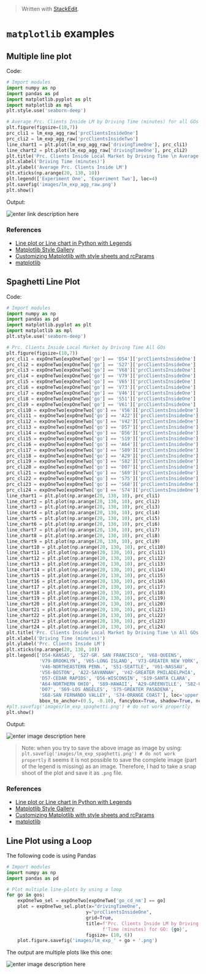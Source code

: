 


> Written with [StackEdit](https://stackedit.io/).

# `matplotlib` examples

## Multiple line plot
Code:
```python
# Import modules
import numpy as np
import pandas as pd
import matplotlib.pyplot as plt
import matplotlib as mpl
plt.style.use('seaborn-deep')

# Average Prc. Clients Inside LM by Driving Time (minutes) for all GOs
plt.figure(figsize=(10,7))
prc_cli1 = lm_exp_agg_raw['prcClientsInsideOne']
prc_cli2 = lm_exp_agg_raw['prcClientsInsideTwo']
line_chart1 = plt.plot(lm_exp_agg_raw['drivingTimeOne'], prc_cli1)
line_chart2 = plt.plot(lm_exp_agg_raw['drivingTimeOne'], prc_cli2)
plt.title('Prc. Clients Inside Local Market by Driving Time \n Average for all GOs')
plt.xlabel('Driving Time (minutes)')
plt.ylabel('Average Prc. Clients Inside LM')
plt.xticks(np.arange(20, 130, 10))
plt.legend(['Experiment One', 'Experiment Two'], loc=4)
plt.savefig('images/lm_exp_agg_raw.png')
plt.show()
```
Output:

![enter link description here](https://raw.githubusercontent.com/markeyser/Data-Science-Cookbook/master/imgs/lm_exp_agg_raw.png?_sm_au_=iVVqVkTbq0kFjjHNjfc06K6ttCjRt)
### References

- [Line plot or Line chart in Python with Legends](http://www.datasciencemadesimple.com/line-plot-line-chart-in-python-legends/)
- [Matplotlib Style Gallery](https://tonysyu.github.io/raw_content/matplotlib-style-gallery/gallery.html)
-  [Customizing Matplotlib with style sheets and rcParams](https://matplotlib.org/tutorials/introductory/customizing.html)
- [matplotlib](https://matplotlib.org/index.html)

## Spaghetti Line Plot
Code:
```python
# Import modules
import numpy as np
import pandas as pd
import matplotlib.pyplot as plt
import matplotlib as mpl
plt.style.use('seaborn-deep')

# Prc. Clients Inside Local Market by Driving Time All GOs
plt.figure(figsize=(10,7))
prc_cli1 = expOneTwo[expOneTwo['go'] == 'D54']['prcClientsInsideOne']
prc_cli2 = expOneTwo[expOneTwo['go'] == 'S27']['prcClientsInsideOne']
prc_cli3 = expOneTwo[expOneTwo['go'] == 'V68']['prcClientsInsideOne']
prc_cli4 = expOneTwo[expOneTwo['go'] == 'V79']['prcClientsInsideOne']
prc_cli5 = expOneTwo[expOneTwo['go'] == 'V65']['prcClientsInsideOne']
prc_cli6 = expOneTwo[expOneTwo['go'] == 'V73']['prcClientsInsideOne']
prc_cli7 = expOneTwo[expOneTwo['go'] == 'V46']['prcClientsInsideOne']
prc_cli8 = expOneTwo[expOneTwo['go'] == 'S51']['prcClientsInsideOne']
prc_cli9 = expOneTwo[expOneTwo['go'] == 'V61']['prcClientsInsideOne']
prc_cli10 = expOneTwo[expOneTwo['go'] == 'V56']['prcClientsInsideOne']
prc_cli11 = expOneTwo[expOneTwo['go'] == 'A22']['prcClientsInsideOne']
prc_cli12 = expOneTwo[expOneTwo['go'] == 'V42']['prcClientsInsideOne']
prc_cli13 = expOneTwo[expOneTwo['go'] == 'D57']['prcClientsInsideOne']
prc_cli14 = expOneTwo[expOneTwo['go'] == 'D56']['prcClientsInsideOne']
prc_cli15 = expOneTwo[expOneTwo['go'] == 'S19']['prcClientsInsideOne']
prc_cli16 = expOneTwo[expOneTwo['go'] == 'A64']['prcClientsInsideOne']
prc_cli17 = expOneTwo[expOneTwo['go'] == 'S89']['prcClientsInsideOne']
prc_cli18 = expOneTwo[expOneTwo['go'] == 'A29']['prcClientsInsideOne']
prc_cli19 = expOneTwo[expOneTwo['go'] == 'S82']['prcClientsInsideOne']
prc_cli20 = expOneTwo[expOneTwo['go'] == 'D07']['prcClientsInsideOne']
prc_cli21 = expOneTwo[expOneTwo['go'] == 'S69']['prcClientsInsideOne']
prc_cli22 = expOneTwo[expOneTwo['go'] == 'S75']['prcClientsInsideOne']
prc_cli23 = expOneTwo[expOneTwo['go'] == 'S68']['prcClientsInsideOne']
prc_cli24 = expOneTwo[expOneTwo['go'] == 'S74']['prcClientsInsideOne']
line_chart1 = plt.plot(np.arange(20, 130, 10), prc_cli1)
line_chart2 = plt.plot(np.arange(20, 130, 10), prc_cli2)
line_chart3 = plt.plot(np.arange(20, 130, 10), prc_cli3)
line_chart4 = plt.plot(np.arange(20, 130, 10), prc_cli4)
line_chart5 = plt.plot(np.arange(20, 130, 10), prc_cli5)
line_chart6 = plt.plot(np.arange(20, 130, 10), prc_cli6)
line_chart7 = plt.plot(np.arange(20, 130, 10), prc_cli7)
line_chart8 = plt.plot(np.arange(20, 130, 10), prc_cli8)
line_chart9 = plt.plot(np.arange(20, 130, 10), prc_cli9)
line_chart10 = plt.plot(np.arange(20, 130, 10), prc_cli10)
line_chart11 = plt.plot(np.arange(20, 130, 10), prc_cli11)
line_chart12 = plt.plot(np.arange(20, 130, 10), prc_cli12)
line_chart13 = plt.plot(np.arange(20, 130, 10), prc_cli13)
line_chart14 = plt.plot(np.arange(20, 130, 10), prc_cli14)
line_chart15 = plt.plot(np.arange(20, 130, 10), prc_cli15)
line_chart16 = plt.plot(np.arange(20, 130, 10), prc_cli16)
line_chart17 = plt.plot(np.arange(20, 130, 10), prc_cli17)
line_chart18 = plt.plot(np.arange(20, 130, 10), prc_cli18)
line_chart19 = plt.plot(np.arange(20, 130, 10), prc_cli19)
line_chart20 = plt.plot(np.arange(20, 130, 10), prc_cli20)
line_chart21 = plt.plot(np.arange(20, 130, 10), prc_cli21)
line_chart22 = plt.plot(np.arange(20, 130, 10), prc_cli22)
line_chart23 = plt.plot(np.arange(20, 130, 10), prc_cli23)
line_chart24 = plt.plot(np.arange(20, 130, 10), prc_cli24)
plt.title('Prc. Clients Inside Local Market by Driving Time \n All GOs')
plt.xlabel('Driving Time (minutes)')
plt.ylabel('Prc. Clients Inside LM')
plt.xticks(np.arange(20, 130, 10))
plt.legend(['D54-KANSAS', 'S27-GR. SAN FRANCISCO', 'V68-QUEENS',
            'V79-BROOKLYN', 'V65-LONG ISLAND', 'V73-GREATER NEW YORK',
            'V46-NORTHEASTERN PENN.', 'S51-SEATTLE', 'V61-NASSAU',
            'V56-BOSTON', 'A22-SAVANNAH', 'V42-GREATER PHILADELPHIA',
            'D57-CEDAR RAPIDS', 'D56-WISCONSIN', 'S19-SANTA CLARA',
            'A64-NORTHERN OHIO', 'S89-HAWAII', 'A29-GREENVILLE', 'S82-UTAH',
            'D07', 'S69-LOS ANGELES', 'S75-GREATER PASADENA',
            'S68-SAN FERNANDO VALLEY', 'S74-ORANGE COAST'], loc='upper center',
            bbox_to_anchor=(0.5, -0.10), fancybox=True, shadow=True, ncol=3)
#plt.savefig('images/lm_exp_spaghetti.png') # do not work propertly
plt.show()
```
Output:

![enter image description here](https://raw.githubusercontent.com/markeyser/Data-Science-Cookbook/master/imgs/lm_exp_spaghetti.png?_sm_au_=iVVqVkTbq0kFjjHNjfc06K6ttCjRt)

> Note: when you try to save the above image as image by using:
> `plt.savefig('images/lm_exp_spaghetti.png') # do not work propertly`
> it seems it is not possible to save the complete image (part of the legend is missing) as an image. Therefore, I had to take a snap shoot of the plot and save it as `.png` file.


### References

- [Line plot or Line chart in Python with Legends](http://www.datasciencemadesimple.com/line-plot-line-chart-in-python-legends/)
- [Matplotlib Style Gallery](https://tonysyu.github.io/raw_content/matplotlib-style-gallery/gallery.html)
-  [Customizing Matplotlib with style sheets and rcParams](https://matplotlib.org/tutorials/introductory/customizing.html)
- [matplotlib](https://matplotlib.org/index.html)

## Line Plot using a Loop
The following code is using Pandas 
```python
# Import modules
import numpy as np
import pandas as pd

# Plot multiple line-plots by using a loop
for go in gos:
    expOneTwo_sel = expOneTwo[expOneTwo['go_cd_nm'] == go]
    plot = expOneTwo_sel.plot(x="drivingTimeOne",
                             y="prcClientsInsideOne",
                             grid=True,
                             title=f'Prc. Clients Inside LM by Driving'
                                   f'Time (minutes) for GO: {go}',
                             figsize= (10, 6))
    plot.figure.savefig('images/lm_exp_' + go + '.png')
```
The output are multiple plots like this one:

![enter image description here](https://raw.githubusercontent.com/markeyser/Data-Science-Cookbook/master/imgs/lm_exp_V61-NASSAU.png?_sm_au_=iVVqVkTbq0kFjjHNjfc06K6ttCjRt)


<!--stackedit_data:
eyJoaXN0b3J5IjpbLTE4NTExNDA1ODUsNDAwMjkyMTQ0LDE2Mz
c3OTk2NTksNDU5OTE3MjM0LC03MzM0NjQ2NzJdfQ==
-->